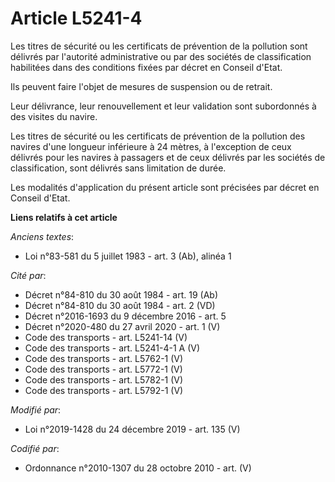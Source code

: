 # Article L5241-4

Les titres de sécurité ou les certificats de prévention de la pollution sont délivrés par l'autorité administrative ou par
des sociétés de classification habilitées dans des conditions fixées par décret en Conseil d'Etat.

Ils peuvent faire l'objet de mesures de suspension ou de retrait.

Leur délivrance, leur renouvellement et leur validation sont subordonnés à des visites du navire.

Les titres de sécurité ou les certificats de prévention de la pollution des navires d'une longueur inférieure à 24 mètres, à
l'exception de ceux délivrés pour les navires à passagers et de ceux délivrés par les sociétés de classification, sont
délivrés sans limitation de durée.

Les modalités d'application du présent article sont précisées par décret en Conseil d'Etat.

**Liens relatifs à cet article**

_Anciens textes_:

  - Loi n°83-581 du 5 juillet 1983 - art. 3 (Ab), alinéa 1

_Cité par_:

  - Décret n°84-810 du 30 août 1984 - art. 19 (Ab)
  - Décret n°84-810 du 30 août 1984 - art. 2 (VD)
  - Décret n°2016-1693 du 9 décembre 2016 - art. 5
  - Décret n°2020-480 du 27 avril 2020 - art. 1 (V)
  - Code des transports - art. L5241-14 (V)
  - Code des transports - art. L5241-4-1 A (V)
  - Code des transports - art. L5762-1 (V)
  - Code des transports - art. L5772-1 (V)
  - Code des transports - art. L5782-1 (V)
  - Code des transports - art. L5792-1 (V)

_Modifié par_:

  - Loi n°2019-1428 du 24 décembre 2019 - art. 135 (V)

_Codifié par_:

  - Ordonnance n°2010-1307 du 28 octobre 2010 - art. (V)
